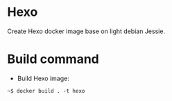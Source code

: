 # Hexo

Create Hexo docker image  base on light debian Jessie.

# Build command

- Build Hexo image:

```
~$ docker build . -t hexo
```
